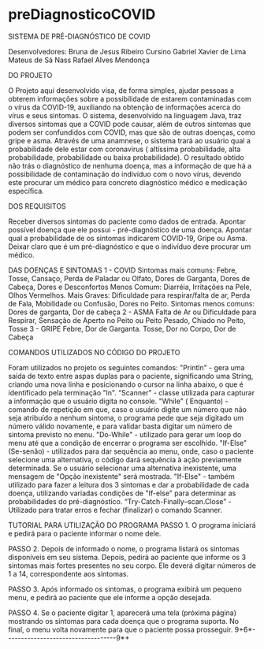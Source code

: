 # preDiagnosticoCOVID

SISTEMA DE PRÉ-DIAGNÓSTICO DE COVID

Desenvolvedores:
Bruna de Jesus Ribeiro Cursino
Gabriel Xavier de Lima
Mateus de Sá Nass
Rafael Alves Mendonça

DO PROJETO 

 O  Projeto  aqui  desenvolvido  visa,  de  forma  simples,  ajudar  pessoas  a  obterem  informações  sobre  a  possibilidade  de  estarem  contaminadas  com  o  vírus  da  COVID-19, auxiliando na obtenção de informações acerca do vírus e seus sintomas. 
 O  sistema,  desenvolvido  na  linguagem  Java,  traz  diversos  sintomas  que  a 
 COVID  pode  causar,  além  de  outros  sintomas  que  podem  ser  confundidos  com  COVID,  mas  que  são  de  outras  doenças,  como  gripe  e  asma.  Através  de  uma  anamnese,  o  sistema  trará  ao  usuário  qual  a  probabilidade  dele  estar  com  coronavírus ( altíssima  probabilidade,  alta  probabilidade,  probabilidade  ou  baixa  probabilidade). 
 O  resultado  obtido  não  trás  o  diagnóstico  de  nenhuma  doença,  mas  a  informação  de  que  há  a  possibilidade  de  contaminação  do  indivíduo  com  o  novo  vírus,  devendo  este  procurar  um  médico  para  concreto  diagnóstico  médico  e  medicação específica. 
 
DOS REQUISITOS 
 
 Receber diversos sintomas do paciente como dados de entrada. 
 Apontar possível doença que ele possui - pré-diagnóstico de uma doença. 
 Apontar  qual  a  probabilidade  de  os  sintomas  indicarem  COVID-19,  Gripe  ou  Asma. 
 Deixar  claro  que  é  um  pré-diagnóstico  e  que  o  indivíduo  deve  procurar  um  médico. 
 
DAS DOENÇAS E SINTOMAS 
  1	- COVID 
 Sintomas mais comuns: Febre,  Tosse, Cansaço, Perda de Paladar ou Olfato, Dores  de Garganta, Dores de Cabeça, Dores e Desconfortos 
 Menos Comum: Diarréia, Irritações na Pele, Olhos Vermelhos. 
 Mais Graves:  Dificuldade para respirar/falta de ar, Perda de Fala, Mobilidade ou  Confusão, Dores no Peito. 
 Sintomas menos comuns: Dores de garganta, Dor de cabeça 
  2	- ASMA 
 Falta de Ar ou Dificuldade para Respirar, Sensação de Aperto no Peito ou Peito 
 Pesado, Chiado no Peito, Tosse 
  3	- GRIPE 
 Febre, Dor de Garganta. Tosse, Dor no Corpo, Dor de Cabeça 
 
COMANDOS UTILIZADOS NO CÓDIGO DO PROJETO 
 
 Foram utilizados no projeto os seguintes comandos: 
 "Println"  -  gera  uma  saída  de  texto  entre  aspas  duplas  para  o  paciente,  significando  uma  String,  criando  uma  nova  linha  e  posicionando  o  cursor  na  linha  abaixo, o que é identificado pela terminação "ln". 
 “Scanner”  -  classe  utilizada  para  capturar  a  informação  que  o  usuário  digita  no  console. 
 "While" ( Enquanto)  -  comando  de  repetição  em  que,  caso  o  usuário  digite  um  número  que  não  seja  atribuído  a  nenhum  sintoma,  o  programa  pede  que  seja  digitado  um  número  válido  novamente,  e  para  validar  basta  digitar  um  número  de  sintoma previsto no menu. 
 "Do-While"  -  utilizado  para  gerar  um  loop  do  menu  até  que  a  condição  de  encerrar o programa ser escolhido. 
 "If-Else"  (Se-senão)  -  utilizados  para  dar  sequência  ao  menu,  onde,  caso  o  paciente  selecione  uma  alternativa,  o  código  dará  sequência  à  ação  previamente  determinada.  Se  o  usuário  selecionar  uma  alternativa  inexistente,  uma  mensagem  de "Opção inexistente" será mostrada. 
 "If-Else"  -  também  utilizado  para  fazer  a  leitura  dos  3  sintomas  e  dar  a  probabilidade  de  cada  doença,  utilizando  variadas  condições  de  "If-else"  para  determinar as probabilidades do pré-diagnóstico. 
 “Try-Catch-Finally–scan.Close”  -  Utilizado  para  tratar  erros  e  fechar  (finalizar)  o comando Scanner. 
 
TUTORIAL PARA UTILIZAÇÃO DO PROGRAMA 
 PASSO 1.  O programa iniciará e pedirá para o paciente informar o nome dele. 
 
 PASSO  2.  Depois  de  informado  o  nome,  o  programa  listará  os  sintomas  disponíveis  em  seu  sistema.  Depois,  pedirá  ao  paciente  que  informe  os  3  sintomas  mais  fortes  presentes  no  seu  corpo.  Ele  deverá  digitar  números  de  1  a  14,  correspondente  aos  sintomas. 
 
 PASSO  3.  Após  informado  os  sintomas,  o  programa  exibirá  um  pequeno  menu,  e  pedirá ao paciente que ele informe a opção desejada. 
 
 PASSO  4.  Se  o  paciente  digitar  1,  aparecerá  uma  tela  (próxima  página)  mostrando  os  sintomas  para  cada  doença  que  o  programa  suporta.  No  final,  o  menu  volta  novamente para que o paciente possa prosseguir. 9+6*-----------------------------------9*+ 

  
